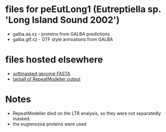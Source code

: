 # files for peEutLong1 (Eutreptiella sp. 'Long Island Sound 2002')
* galba.aa.xz - proteins from GALBA predictions
* galba.gtf.xz - GTF style annoations from GALBA

# files hosted elsewhere
* [softmasked genome FASTA](https://asg_hubs.cog.sanger.ac.uk/peEutLong1/peEutLong1.fa.masked)
* [tarball of RepeatModeller output](https://asg_hubs.cog.sanger.ac.uk/peEutLong1/peEutLong1.tar.xz)

# Notes
* RepeatModeller died on the LTR analysis, so they were not separatedly masked.
* the euglenozoa proteins were used 
